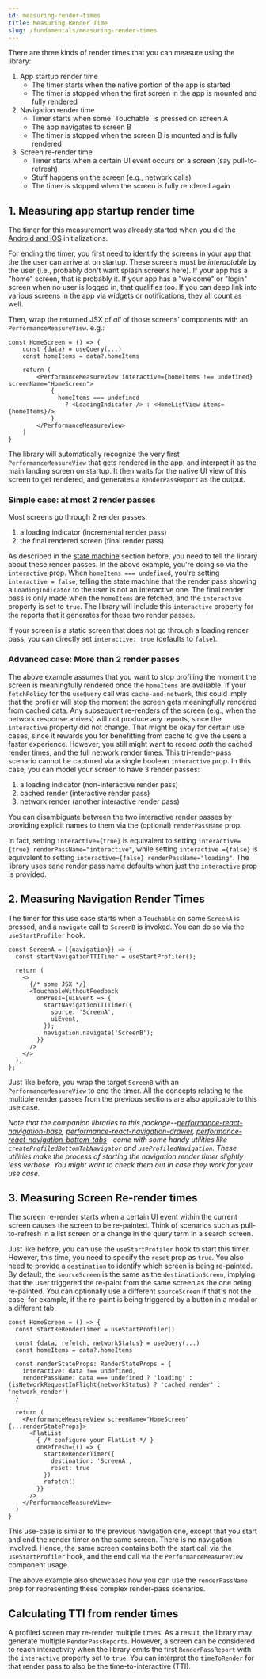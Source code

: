 ```yaml
---
id: measuring-render-times
title: Measuring Render Time
slug: /fundamentals/measuring-render-times
---
```


There are three kinds of render times that you can measure using the library:

<ol>
  <li>App startup render time
    <ul>
      <li>The timer starts when the native portion of the app is started</li>
      <li>The timer is stopped when the first screen in the app is mounted and fully rendered</li>
    </ul>
  </li>
  <li>Navigation render time
    <ul>
      <li>Timer starts when some `Touchable` is pressed on screen A</li>
      <li>The app navigates to screen B</li>
      <li>The timer is stopped when the screen B is mounted and is fully rendered</li>
    </ul>
  </li>
  <li>Screen re-render time
    <ul>
      <li>Timer starts when a certain UI event occurs on a screen (say pull-to-refresh)</li>
      <li>Stuff happens on the screen (e.g., network calls)</li>
      <li>The timer is stopped when the screen is fully rendered again</li>
    </ul>
  </li>
</ol>

## 1. Measuring app startup render time <a name="measuring-app-startup-render-time"></a>

The timer for this measurement was already started when you did the [Android and iOS](./getting-started) initializations.

For ending the timer, you first need to identify the screens in your app that the the user can arrive at on startup. These screens must be _interactable_ by the user (i.e., probably don't want splash screens here). If your app has a "home" screen, that is probably it. If your app has a "welcome" or "login" screen when no user is logged in, that qualifies too. If you can deep link into various screens in the app via widgets or notifications, they all count as well.

Then, wrap the returned JSX of _all_ of those screens' components with an `PerformanceMeasureView`. e.g.:

```tsx
const HomeScreen = () => {
    const {data} = useQuery(...)
    const homeItems = data?.homeItems

    return (
        <PerformanceMeasureView interactive={homeItems !== undefined} screenName="HomeScreen">
            {
              homeItems === undefined
                ? <LoadingIndicator /> : <HomeListView items={homeItems}/>
            }
        </PerformanceMeasureView>
    )
}
```

The library will automatically recognize the very first `PerformanceMeasureView` that gets rendered in the app, and interpret it as the main landing screen on startup. It then waits for the native UI view of this screen to get rendered, and generates a `RenderPassReport` as the output.

### Simple case: at most 2 render passes<a name="simple-case-at-most-2-render-passes"></a>

Most screens go through 2 render passes:

1. a loading indicator (incremental render pass)
2. the final rendered screen (final render pass)

As described in the [state machine](#State-Machine) section before, you need to tell the library about these render passes. In the above example, you're doing so via the `interactive` prop. When `homeItems === undefined`, you're setting `interactive = false`, telling the state machine that the render pass showing a `LoadingIndicator` to the user is not an interactive one. The final render pass is only made when the `homeItems` are fetched, and the `interactive` property is set to `true`. The library will include this `interactive` property for the reports that it generates for these two render passes.

If your screen is a static screen that does not go through a loading render pass, you can directly set `interactive: true` (defaults to `false`).

### Advanced case: More than 2 render passes

The above example assumes that you want to stop profiling the moment the screen is meaningfully rendered once the `homeItems` are available. If your `fetchPolicy` for the `useQuery` call was `cache-and-network`, this could imply that the profiler will stop the moment the screen gets meaningfully rendered from cached data. Any subsequent re-renders of the screen (e.g., when the network response arrives) will not produce any reports, since the `interactive` property did not change. That might be okay for certain use cases, since it rewards you for benefitting from cache to give the users a faster experience. However, you still might want to record _both_ the cached render times, and the full network render times. This tri-render-pass scenario cannot be captured via a single boolean `interactive` prop. In this case, you can model your screen to have 3 render passes:

1. a loading indicator (non-interactive render pass)
2. cached render (interactive render pass)
3. network render (another interactive render pass)

You can disambiguate between the two interactive render passes by providing explicit names to them via the (optional) `renderPassName` prop.

In fact, setting `interactive={true}` is equivalent to setting `interactive={true} renderPassName="interactive"`, while setting `interactive ={false}` is equivalent to setting `interactive={false} renderPassName="loading"`. The library uses sane render pass name defaults when just the `interactive` prop is provided.

## 2. Measuring Navigation Render Times <a name="Measuring-Navigation-Render-Times"></a>

The timer for this use case starts when a `Touchable` on some `ScreenA` is pressed, and a `navigate` call to `ScreenB` is invoked. You can do so via the `useStartProfiler` hook.

```tsx
const ScreenA = ({navigation}) => {
  const startNavigationTTITimer = useStartProfiler();

  return (
    <>
      {/* some JSX */}
      <TouchableWithoutFeedback
        onPress={uiEvent => {
          startNavigationTTITimer({
            source: 'ScreenA',
            uiEvent,
          });
          navigation.navigate('ScreenB');
        }}
      />
    </>
  );
};
```

Just like before, you wrap the target `ScreenB` with an `PerformanceMeasureView` to end the timer. All the concepts relating to the multiple render passes from the previous sections are also applicable to this use case.

_Note that the companion libraries to this package--[performance-react-navigation-base](../guides/react-native-performance-navigation/getting-started.md), [performance-react-navigation-drawer](../guides/react-native-performance-navigation/react-native-performance-navigation-drawer.md), [performance-react-navigation-bottom-tabs](../guides/react-native-performance-navigation/react-native-performance-navigation-bottom-tabs.md)--come with some handy utilities like `createProfiledBottomTabNavigator` and `useProfiledNavigation`. These utilities make the process of starting the navigation render timer slightly less verbose. You might want to check them out in case they work for your use case._

## 3. Measuring Screen Re-render times

The screen re-render starts when a certain UI event within the current screen causes the screen to be re-painted. Think of scenarios such as pull-to-refresh in a list screen or a change in the query term in a search screen.

Just like before, you can use the `useStartProfiler` hook to start this timer. However, this time, you need to specify the `reset` prop as `true`. You also need to provide a `destination` to identify which screen is being re-painted. By default, the `sourceScreen` is the same as the `destinationScreen`, implying that the user triggered the re-paint from the same screen as the one being re-painted. You can optionally use a different `sourceScreen` if that's not the case; for example, if the re-paint is being triggered by a button in a modal or a different tab.

```tsx
const HomeScreen = () => {
  const startReRenderTimer = useStartProfiler()

  const {data, refetch, networkStatus} = useQuery(...)
  const homeItems = data?.homeItems

  const renderStateProps: RenderStateProps = {
    interactive: data !== undefined,
    renderPassName: data === undefined ? 'loading' : (isNetworkRequestInFlight(networkStatus) ? 'cached_render' : 'network_render')
  }

  return (
    <PerformanceMeasureView screenName="HomeScreen" {...renderStateProps}>
      <FlatList
        { /* configure your FlatList */ }
        onRefresh={() => {
          startReRenderTimer({
            destination: 'ScreenA',
            reset: true
          })
          refetch()
        }}
      />
    </PerformanceMeasureView>
  )
}
```

This use-case is similar to the previous navigation one, except that you start and end the render timer on the same screen. There is no navigation involved. Hence, the same screen contains both the start call via the `useStartProfiler` hook, and the end call via the `PerformanceMeasureView` component usage.

The above example also showcases how you can use the `renderPassName` prop for representing these complex render-pass scenarios.

## Calculating TTI from render times

A profiled screen may re-render multiple times. As a result, the library may generate multiple `RenderPassReports`. However, a screen can be considered to reach interactivity when the library emits the first `RenderPassReport` with the `interactive` property set to `true`. You can interpret the `timeToRender` for that render pass to also be the time-to-interactive (TTI).
